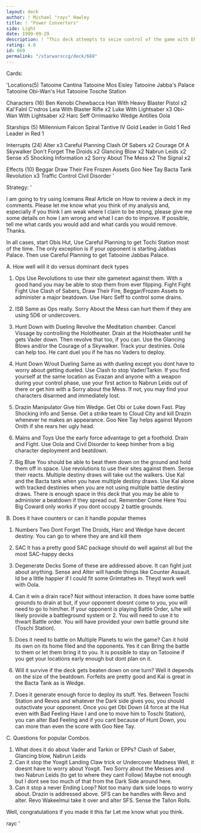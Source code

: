 ```yaml
---
layout: deck
author: ! Michael "rayc" Hawley
title: ! "Power Converters"
side: Light
date: 1999-09-29
description: ! "This deck attempts to seize control of the game with EPPs, Revos and some counters."
rating: 4.0
id: 669
permalink: "/starwarsccg/deck/669"
---
```

Cards: 

'Locations(5)
Tatooine Cantina
Tatooine Mos Eisley
Tatooine Jabba's Palace
Tatooine Obi-Wan's Hut
Tatooine Tosche Station

Characters (16)
Ben Kenobi
Chewbacca
Han With Heavy Blaster Pistol x2
Kal'Falnl C'ndros
Leia With Blaster Rifle x2
Luke With Lightsaber x3
Obi-Wan With Lightsaber x2
Harc Seff
Orrimaarko
Wedge Antilles
Oola

Starships (5)
Millennium Falcon
Spiral
Tantive IV
Gold Leader in Gold 1
Red Leader in Red 1

Interrupts (24)
Alter x3
Careful Planning
Clash Of Sabers  x2
Courage Of A Skywalker
Don't Forget The Droids x2
Glancing Blow  x2
Nabrun Leids x2
Sense x5
Shocking Information x2
Sorry About The Mess x2
The Signal x2

Effects (10)
Beggar
Draw Their Fire
Frozen Assets
Goo Nee Tay
Bacta Tank
Revolution x3
Traffic Control
Civil Disorder
'

Strategy: '

I am going to try using Icemans Real Article on How to review a deck in my comments. Please let me know what you think of my analysis and, especially if you think I am weak where I claim to be strong, please give me some details on how I am wrong and what I can do to improve. If possible, tell me what cards you would add and what cards you would remove. Thanks.

In all cases, start Obis Hut, Use Careful Planning to get Tochi Station most of the time. The only exception is if  your  opponent is starting Jabbas Palace. Then use Careful Planning to get Tatooine Jabbas Palace.

A. How well will it do versus dominant deck types
1. Ops
Use Revolutions to use their site gametext against them. With a good hand you may be able to stop them from ever filpping. Fight Fight Fight Use Clash of Sabers, Draw Their Fire, Beggar/Frozen Assets to administer a major beatdown. Use Harc Seff to control some drains.

2. ISB
Same as Ops really.  Sorry About the Mess can hurt them if they are using 5D6 or undercovers.

3. Hunt Down with Dueling
Revolve the Meditation chamber. Cancel Vissage by controlling the Holotheater. Drain at the Holotheater until he gets Vader down. Then revolve that too, if you can. Use the Glancing Blows and/or the Courage of a Skywalker. Track your destinies. Oola can help too. He cant duel you if he has no Vaders  to deploy.

5. Hunt Down W/out Dueling
Same as with dueling except you dont have to worry about getting dueled.  Use Clash to stop Vader/Tarkin. If you find yourself at the same location as Evazan and anyone with a weapon during your control phase, use your first action to Nabrun Leids out of there or get him with a	Sorry about the Mess. If not, you may find your characters disarmed and immediately lost.

6. Drazin Manipulator
Give him Wedge. Get Obi or Luke down Fast. Play Shocking info and Sense. Get a strike team to Cloud City and kill Drazin whenever he makes an appearance.  Goo Nee Tay helps against Myoom Onith if she rears her ugly head.

7. Mains and Toys
Use the early force advantage to get a foothold. Drain and Fight. Use Oola and Civil Disorder to keep himher from a big character  deployment and beatdown.

8. Big Blue
You should be able to beat them down on the ground and hold them off in space. Use revolutions to use their sites against them. Sense their reacts. Multiple destiny draws will take out the walkers. Use Kal and the Bacta tank when you have multiple destiny draws. Use Kal alone with tracked destinies when you are not using multiple battle destiny draws. There is enough space in this deck that you may be able to administer a beatdown if they spread out. Remember Come Here You Big Coward only works if you dont occupy 2 battle grounds.

B. Does it have counters or can it handle popular themes
1. Numbers
Two Dont Forget The Droids, Harc and Wedge have decent destiny. You can go to where they are and kill them

2. SAC
It has a pretty good SAC package  should do well against all but the most SAC-happy decks

3. Degenerate Decks
Some of these are addressed above. It can fight just about anything. Sense and Alter will handle things like Counter Assault.  Id be a little happier if I could fit some Grimtathes in. Theyd work well with Oola.

4. Can it win a drain race?
Not without interaction. It does have some battle grounds to drain at  but, if	your opponent doesnt come to you, you will need to go to him/her.  If  your opponent is playing Battle Order, s/he will likely provide a battleground system or 2. You will need to use it to thwart Battle order. You will have provided your own battle ground site (Toschi Station).

5. Does it need to battle on Multiple Planets to win the game? Can it hold its own on its home filed and the opponents.
Yes it can Bring the battle to them or let them bring it to you.  It is possible to stay on Tatooine if you get your locations early enough  but dont plan on it.

6. Will it survive if the deck gets beaten down on one turn?
Well it depends on the size of the beatdown. Forfeits are pretty good and Kal is great in the Bacta Tank as is Wedge.

7. Does it generate enough force to deploy its stuff.
Yes. Between Toschi Station and Revos and whatever the Dark side gives you, you should outactivate your opponent. Once you get Obi Down (4 force at the Hut even with Bad Feeling Have I and one to move him to Toschi Station), you can alter Bad Feeling and if you cant because of Hunt Down, you can more than even the score with Goo Nee Tay.

C. Questions for popular Combos.
1. What does it do about  Vader and Tarkin or EPPs?
Clash of Saber, Glancing blow, Nabrun Leids
2. Can it stop the Yoxgit Landing Claw trick or Undercover Madness
Well, it doesnt have to worry about Yoxgit. Two Sorry about the Messes and two Nabrun Leids (to get to where they cant Follow) Maybe not enough but I dont see	too much of that from the Dark Side around here.
3. Can it stop a never Ending Loop?
Not too many dark side loops to worry about. Drazin is addressed above. SFS can be handles with Revo and alter. Revo Wakeelmui	take it over and alter SFS. Sense the Tallon Rolls.

Well, congratulations if you made it this far Let me know what you think.

rayc
'
